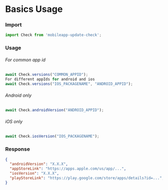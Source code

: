 # Basics Usage
### Import
```js
import Check from 'mobileapp-update-check';
```
### Usage
###### For common app id
```js
await Check.versions("COMMON_APPID");
For different appIds for android and ios
await Check.versions("IOS_PACKAGENAME", "ANDROID_APPID");
```

###### Android only
```js
await Check.androidVersion("ANDROID_APPID");
```

###### iOS only
```js
await Check.iosVersion("IOS_PACKAGENAME");
```

### Response
```json
{
  "androidVersion": "X.X.X",
  "appStoreLink": "https://apps.apple.com/us/app/...",
  "iosVersion": "X.X.X",
  "playStoreLink": "https://play.google.com/store/apps/details?id=...",
}
```